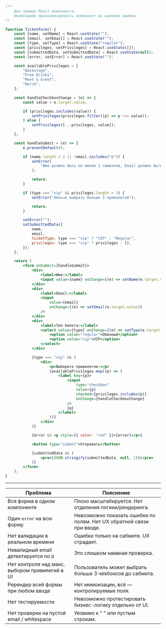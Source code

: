 
```jsx
/**
    Дан пример React компонента.
    Необходимо проанализировать компонент на наличие ошибок
*/

function TicketForm() {
    const [name, setName] = React.useState("");
    const [email, setEmail] = React.useState("");
    const [type, setType] = React.useState("regular");
    const [privileges, setPrivileges] = React.useState([]);
    const [submittedData, setSubmittedData] = React.useState(null);
    const [error, setError] = React.useState("");

    const availablePrivileges = [
        "Backstage",
        "Free Drinks",
        "Meet & Greet",
        "Merch",
    ];

    const handleCheckboxChange = (e) => {
        const value = e.target.value;

        if (privileges.includes(value)) {
            setPrivileges(privileges.filter((p) => p !== value));
        } else {
            setPrivileges([...privileges, value]);
        }
    };

    const handleSubmit = (e) => {
        e.preventDefault();

        if (name.length < 2 || !email.includes("@")) {
            setError(
                "Имя должно быть не менее 2 символов, Email должен быть валидным"
            );

            return;
        }

        if (type === "vip" && privileges.length > 3) {
            setError("Нельзя выбрать больше 3 привилегий");

            return;
        }

        setError("");
        setSubmittedData({
            name,
            email,
            ticketType: type === "vip" ? "VIP" : "Regular",
            privileges: type === "vip" ? privileges : [],
        });
    };

    return (
        <form onSubmit={handleSubmit}>
            <div>
                <label>Имя:</label>
                <input value={name} onChange={(e) => setName(e.target.value)} />
            </div>
            <div>
                <label>Email:</label>
                <input
                    value={email}
                    onChange={(e) => setEmail(e.target.value)}
                />
            </div>
            <div>
                <label>Тип билета:</label>
                <select value={type} onChange={(e) => setType(e.target.value)}>
                    <option value="regular">Обычный</option>
                    <option value="vip">VIP</option>
                </select>
            </div>

            {type === "vip" && (
                <div>
                    <p>Выберите привилегии:</p>
                    {availablePrivileges.map((p) => (
                        <label key={p}>
                            <input
                                type="checkbox"
                                value={p}
                                checked={privileges.includes(p)}
                                onChange={handleCheckboxChange}
                            />
                            {p}
                        </label>
                    ))}
                </div>
            )}

            {error && <p style={{ color: "red" }}>{error}</p>}

            <button type="submit">Отправить</button>

            {submittedData && (
                <pre>{JSON.stringify(submittedData, null, 2)}</pre>
            )}
        </form>
    );
}
```

---

<!-- Проблемы в форме выше -->

| Проблема                                       | Пояснение                                                             |
| ---------------------------------------------- | --------------------------------------------------------------------- |
| Вся форма в одном компоненте                   | Плохо масштабируется. Нет отделения логики/рендеринга.                |
| Один `error` на всю форму                      | Невозможно показать ошибки по полям. Нет UX обратной связи при вводе. |
| Нет валидации в реальном времени               | Ошибки только на сабмите. UX страдает.                                |
| Невалидный email детектируется по `@`          | Это слишком наивная проверка.                                         |
| Нет контроля над макс. выбором привилегий в UI | Пользователь может выбрать больше 3 чекбоксов до сабмита.             |
| Ререндер всей формы при любом вводе            | Нет мемоизации, всё — контролируемые поля.                            |
| Нет тестируемости                              | Невозможно протестировать бизнес-логику отдельно от UI.               |
| Нет проверки на пустой email / whitespace      | Уязвимо к " " или пустым строкам.                                     |
